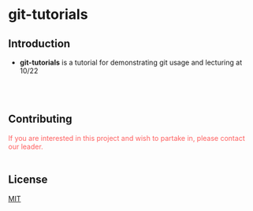 # __git-tutorials__

## Introduction
* __git-tutorials__ is a tutorial for demonstrating git usage and lecturing at 10/22


<br>
<br>

## Contributing
<font color=#FF5F5F>
If you are interested in this project and wish to partake in, please contact our leader.
</font>

<br>
<br> 

## License
[MIT](https://choosealicense.com/licenses/mit/)